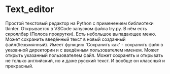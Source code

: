# Text_editor
Простой текстовый редактор на Python с применением библиотеки tkinter.
Открывается в VSCode запуском файла try.py.
В нём есть скроллбар (Полоса прокрутки). Есть небольшое выпадающее меню.
Может сохранить введённый текст в новый созданный файл(безымянный).
Имеет функцию 'Сохранить как' - сохранить файл в указанной директории и с введённым пользователем именем.
Может открыть указанный пользователем файл.
Может сохранять и открывать не только английский, но и даже русский текст.
И вообще он классный и прекрасный.
